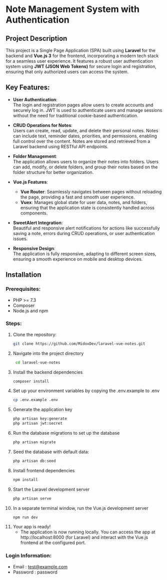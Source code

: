 # Note Management System with Authentication

## Project Description
This project is a Single Page Application (SPA) built using **Laravel** for the backend and **Vue.js 3** for the frontend, incorporating a modern tech stack for a seamless user experience. It features a robust user authentication system using **JWT (JSON Web Tokens)** for secure login and registration, ensuring that only authorized users can access the system.

## Key Features:
- **User Authentication**:  
  The login and registration pages allow users to create accounts and securely log in. JWT is used to authenticate users and manage sessions without the need for traditional cookie-based authentication.
  
- **CRUD Operations for Notes**:  
  Users can create, read, update, and delete their personal notes. Notes can include text, reminder dates, priorities, and permissions, enabling full control over the content. Notes are stored and retrieved from a Laravel backend using RESTful API endpoints.

- **Folder Management**:  
  The application allows users to organize their notes into folders. Users can add, modify, or delete folders, and group their notes based on the folder structure for better organization.

- **Vue.js Features**:  
  - **Vue Router**: Seamlessly navigates between pages without reloading the page, providing a fast and smooth user experience.
  - **Vuex**: Manages global state for user data, notes, and folders, ensuring that the application state is consistently handled across components.

- **SweetAlert Integration**:  
  Beautiful and responsive alert notifications for actions like successfully saving a note, errors during CRUD operations, or user authentication issues.

- **Responsive Design**:  
  The application is fully responsive, adapting to different screen sizes, ensuring a smooth experience on mobile and desktop devices.

## Installation

### Prerequisites:
- PHP >= 7.3
- Composer
- Node.js and npm

### Steps:
1. Clone the repository:
   ```bash
   git clone https://github.com/MidoxDev/laravel-vue-notes.git

2. Navigate into the project directory
   ```bash
    cd laravel-vue-notes
3. Install the backend dependencies
   ```bash
   composer install
4. Set up your environment variables by copying the .env.example to .env
   ```bash
   cp .env.example .env
5. Generate the application key
   ```bash
   php artisan key:generate
   php artisan jwt:secret
6. Run the database migrations to set up the database
   ```bash
   php artisan migrate
7. Seed the database with default data:
   ```bash
   php artisan db:seed
8. Install frontend dependencies
   ```bash
   npm install
9. Start the Laravel development server
   ```bash
   php artisan serve
10. In a separate terminal window, run the Vue.js development server
    ```bash
    npm run dev
11. Your app is ready!
    - The application is now running locally. You can access the app at http://localhost:8000 (for Laravel) and interact with the Vue.js frontend at the configured port.

### Login Information:
- Email : test@example.com
- Password : password
